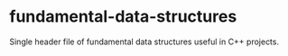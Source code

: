 # fundamental-data-structures
Single header file of fundamental data structures useful in C++ projects. 

